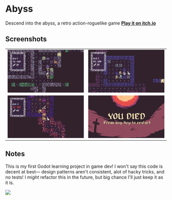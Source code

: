 # Abyss

Descend into the abyss, a retro action-roguelike game
**[Play it on itch.io](https://ljvmiranda921.itch.io/abyss)**

## Screenshots

<table>
  <tr>
    <td><img src="screenshots/act1.png" width="350"></td>
    <td><img src="screenshots/act2.png" width="350"></td>
   </tr> 
   <tr>
    <td><img src="screenshots/act3.png" width="350"></td>
    <td><img src="art/DeathScreen.png" width="350"></td>
  </tr>
</table>

## Notes

This is my first Godot learning project in game dev! I won't say this code is
decent at best&mdash; design patterns aren't consistent, alot of hacky tricks,
and no tests! I *might* refactor this in the future, but big chance I'll just
keep it as it is.


<a href="ljvmiranda921.itch.io/abyss"><img src="http://jessemillar.github.io/available-on-itchio-badge/badge-bw.png" width="150"></a>

